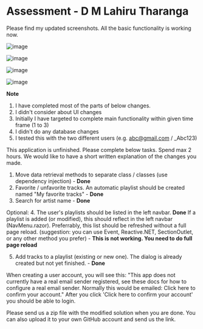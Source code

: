 # Assessment - D M Lahiru Tharanga

Please find my updated screenshots. All the basic functionality is working now.

![image](https://github.com/dlltharanga/TPTuned/assets/3353042/d7515cf9-c694-413b-a2e9-3b29559b0432)

![image](https://github.com/dlltharanga/TPTuned/assets/3353042/9b8ad9ed-3a7c-491a-af4c-a791479cc975)

![image](https://github.com/dlltharanga/TPTuned/assets/3353042/d83e20ac-fd11-42ed-beb2-ccf726167ba7)

![image](https://github.com/dlltharanga/TPTuned/assets/3353042/643c0232-edb2-40bc-a3c2-ccf5b5043cbb)


**Note**
1. I have completed most of the parts of below changes.
2. I didn't consider about UI changes
3. Initially I have targeted to complete main functionality within given time frame (1 to 3)
4. I didn't do any database changes
5. I tested this with the two different users (e.g. abc@gmail.com  /  _Abc123)


This application is unfinished. Please complete below tasks. Spend max 2 hours.
We would like to have a short written explanation of the changes you made.

1. Move data retrieval methods to separate class / classes (use dependency injection) - **Done**
2. Favorite / unfavorite tracks. An automatic playlist should be created named "My favorite tracks" - **Done**
3. Search for artist name - **Done**

Optional:
4. The user's playlists should be listed in the left navbar. **Done**
If a playlist is added (or modified), this should reflect in the left navbar (NavMenu.razor). Preferrably, this list should be refreshed without a full page reload. (suggestion: you can use Event, Reactive.NET, SectionOutlet, or any other method you prefer) - **This is not working. You need to do full page reload**

5. Add tracks to a playlist (existing or new one). The dialog is already created but not yet finished. - **Done**

When creating a user account, you will see this:
"This app does not currently have a real email sender registered, see these docs for how to configure a real email sender. Normally this would be emailed: Click here to confirm your account."
After you click 'Click here to confirm your account' you should be able to login.

Please send us a zip file with the modified solution when you are done. You can also upload it to your own GitHub account and send us the link.







